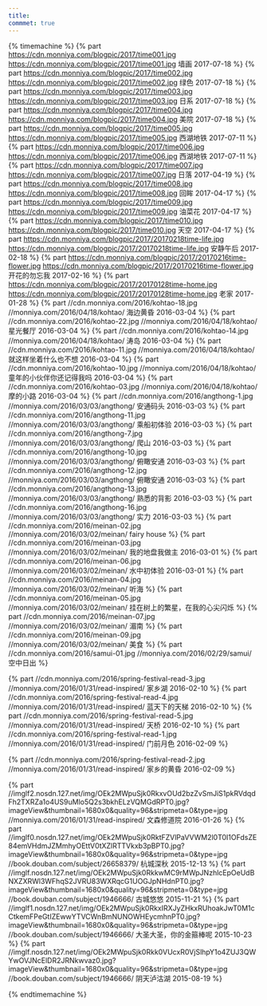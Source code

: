```yaml
---
title:  
commmet: true
---
```

  

{% timemachine %}
{% part https://cdn.monniya.com/blogpic/2017/time001.jpg https://cdn.monniya.com/blogpic/2017/time001.jpg 墙画 2017-07-18 %}
{% part https://cdn.monniya.com/blogpic/2017/time002.jpg https://cdn.monniya.com/blogpic/2017/time002.jpg 绿色 2017-07-18 %}
{% part https://cdn.monniya.com/blogpic/2017/time003.jpg https://cdn.monniya.com/blogpic/2017/time003.jpg 日系 2017-07-18 %}
{% part https://cdn.monniya.com/blogpic/2017/time004.jpg https://cdn.monniya.com/blogpic/2017/time004.jpg 美院 2017-07-18 %}
{% part https://cdn.monniya.com/blogpic/2017/time005.jpg https://cdn.monniya.com/blogpic/2017/time005.jpg 西湖地铁 2017-07-11 %}
{% part https://cdn.monniya.com/blogpic/2017/time006.jpg https://cdn.monniya.com/blogpic/2017/time006.jpg 西湖地铁 2017-07-11 %}
{% part https://cdn.monniya.com/blogpic/2017/time007.jpg https://cdn.monniya.com/blogpic/2017/time007.jpg 日落 2017-04-19 %}
{% part https://cdn.monniya.com/blogpic/2017/time008.jpg https://cdn.monniya.com/blogpic/2017/time008.jpg 回眸 2017-04-17 %}
{% part https://cdn.monniya.com/blogpic/2017/time009.jpg https://cdn.monniya.com/blogpic/2017/time009.jpg 油菜花 2017-04-17 %}
{% part https://cdn.monniya.com/blogpic/2017/time010.jpg https://cdn.monniya.com/blogpic/2017/time010.jpg 天空 2017-04-17 %}
{% part https://cdn.monniya.com/blogpic/2017/20170218time-life.jpg https://cdn.monniya.com/blogpic/2017/20170218time-life.jpg 安静午后 2017-02-18 %}
{% part https://cdn.monniya.com/blogpic/2017/20170216time-flower.jpg https://cdn.monniya.com/blogpic/2017/20170216time-flower.jpg 开花的勿忘我 2017-02-16 %}
{% part https://cdn.monniya.com/blogpic/2017/20170128time-home.jpg https://cdn.monniya.com/blogpic/2017/20170128time-home.jpg 老家 2017-01-28 %}
{% part //cdn.monniya.com/2016/kohtao-18.jpg //monniya.com/2016/04/18/kohtao/ 海边黄昏 2016-03-04 %}
{% part //cdn.monniya.com/2016/kohtao-22.jpg //monniya.com/2016/04/18/kohtao/ 星光餐厅 2016-03-04 %}
{% part //cdn.monniya.com/2016/kohtao-14.jpg //monniya.com/2016/04/18/kohtao/ 涛岛 2016-03-04 %}
{% part //cdn.monniya.com/2016/kohtao-11.jpg //monniya.com/2016/04/18/kohtao/ 就这样坐着什么也不想 2016-03-04 %}
{% part //cdn.monniya.com/2016/kohtao-10.jpg //monniya.com/2016/04/18/kohtao/ 童年的小伙伴你还记得我吗 2016-03-04 %}
{% part //cdn.monniya.com/2016/kohtao-03.jpg //monniya.com/2016/04/18/kohtao/ 摩的小路 2016-03-04 %}
{% part //cdn.monniya.com/2016/angthong-1.jpg //monniya.com/2016/03/03/angthong/ 安通码头 2016-03-03 %}
{% part //cdn.monniya.com/2016/angthong-11.jpg //monniya.com/2016/03/03/angthong/ 乘船初体验 2016-03-03 %}
{% part //cdn.monniya.com/2016/angthong-7.jpg //monniya.com/2016/03/03/angthong/ 爬山 2016-03-03 %}
{% part //cdn.monniya.com/2016/angthong-10.jpg //monniya.com/2016/03/03/angthong/ 俯瞰安通 2016-03-03 %}
{% part //cdn.monniya.com/2016/angthong-12.jpg //monniya.com/2016/03/03/angthong/ 俯瞰安通 2016-03-03 %}
{% part //cdn.monniya.com/2016/angthong-13.jpg //monniya.com/2016/03/03/angthong/ 熟悉的背影 2016-03-03 %}
{% part //cdn.monniya.com/2016/angthong-16.jpg //monniya.com/2016/03/03/angthong/ 实力 2016-03-03 %}
{% part //cdn.monniya.com/2016/meinan-02.jpg //monniya.com/2016/03/02/meinan/ fairy house %}
{% part //cdn.monniya.com/2016/meinan-03.jpg //monniya.com/2016/03/02/meinan/ 我的地盘我做主 2016-03-01 %}
{% part //cdn.monniya.com/2016/meinan-06.jpg //monniya.com/2016/03/02/meinan/ 水中初体验 2016-03-01 %}
{% part //cdn.monniya.com/2016/meinan-04.jpg //monniya.com/2016/03/02/meinan/  听海 %}
{% part //cdn.monniya.com/2016/meinan-05.jpg //monniya.com/2016/03/02/meinan/  挂在树上的繁星，在我的心尖闪烁 %}
{% part //cdn.monniya.com/2016/meinan-07.jpg //monniya.com/2016/03/02/meinan/  湄南 %}
{% part //cdn.monniya.com/2016/meinan-09.jpg //monniya.com/2016/03/02/meinan/  美食 %}
{% part //cdn.monniya.com/2016/samui-01.jpg //monniya.com/2016/02/29/samui/  空中日出 %}

{% part //cdn.monniya.com/2016/spring-festival-read-3.jpg //monniya.com/2016/01/31/read-inspired/ 家乡湖 2016-02-10 %}
{% part //cdn.monniya.com/2016/spring-festival-read-4.jpg //monniya.com/2016/01/31/read-inspired/ 蓝天下的天梯 2016-02-10 %}
{% part //cdn.monniya.com/2016/spring-festival-read-5.jpg //monniya.com/2016/01/31/read-inspired/ 天桥 2016-02-10 %}
{% part //cdn.monniya.com/2016/spring-festival-read-1.jpg //monniya.com/2016/01/31/read-inspired/ 门前月色 2016-02-09 %}

{% part //cdn.monniya.com/2016/spring-festival-read-2.jpg //monniya.com/2016/01/31/read-inspired/ 家乡的黄昏 2016-02-09 %}

{% part //imglf2.nosdn.127.net/img/OEk2MWpuSjk0RkxvOUd2bzZvSmJiS1pkRVdqdFh2TXRZa1o4US9uMlo5Q2s3bkhELzVQMGdRPT0.jpg?imageView&thumbnail=1680x0&quality=96&stripmeta=0&type=jpg //monniya.com/2016/01/31/read-inspired/ 文森修道院 2016-01-26 %}
{% part //imglf0.nosdn.127.net/img/OEk2MWpuSjk0RktFZVlPaVVWM2l0T0I1OFdsZE84emVHdmJZMmhyOEttV0tXZlRTTVkxb3pBPT0.jpg?imageView&thumbnail=1680x0&quality=96&stripmeta=0&type=jpg //book.douban.com/subject/26658379/ 杭城深秋 2015-12-13 %}
{% part //imglf.nosdn.127.net/img/OEk2MWpuSjk0RkkwMC9rMWpJNzhlcEpOeUdBNXZXRWl3WFhqS2JVRU83WXRqcG1UOGJpNHdnPT0.jpg?imageView&thumbnail=1680x0&quality=96&stripmeta=0&type=jpg //book.douban.com/subject/1946666/ 古城悠悠 2015-11-21 %}
{% part //imglf1.nosdn.127.net/img/OEk2MWpuSjk0RkxIRXJyZHkxRUhoakJwT0M1cCtkemFPeGtIZEwwYTVCWnBmNUNOWHEycmhnPT0.jpg?imageView&thumbnail=1680x0&quality=96&stripmeta=0&type=jpg //book.douban.com/subject/1946666/ 大圣大圣，你的金箍棒呢 2015-10-23 %}
{% part //imglf.nosdn.127.net/img/OEk2MWpuSjk0Rkk0VUcxR0VjSlhpY1o4ZUJ3QWYwOVJNcElDR2JRNkwvaz0.jpg?imageView&thumbnail=1680x0&quality=96&stripmeta=0&type=jpg //book.douban.com/subject/1946666/ 阴天泸沽湖 2015-08-19 %}


{% endtimemachine %}